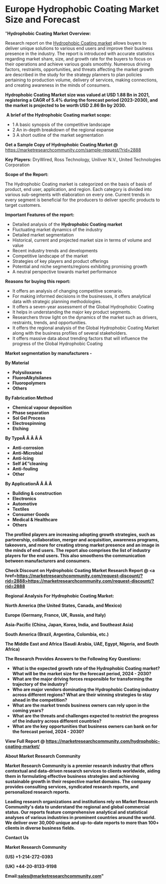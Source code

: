 # Europe Hydrophobic Coating Market Size and Forecast
"<strong>Hydrophobic Coating Market Overview:</strong>

Research report on the <a href=https://marketresearchcommunity.com/hydrophobic-coating-market/>Hydrophobic Coating market</a> allows buyers to deliver unique solutions to various end users and improve their business presence in the industry. The report is introduced with accurate statistics regarding market share, size, and growth rate for the buyers to focus on their operations and achieve various goals smoothly. Numerous driving factors, restraints, opportunities, and threats affecting the market growth are described in the study for the strategy planners to plan policies pertaining to production volume, delivery of services, making connections, and creating awareness in the minds of consumers.

<strong>Hydrophobic Coating Market size was valued at USD 1.88 Bn in 2021, registering a CAGR of 5.4% during the forecast period (2023-2030), and the market is projected to be worth USD 2.86 Bn by 2030.</strong>

 <Strong>A brief of the Hydrophobic Coating market scope:</Strong>
<ul>
 <li>1  A basic synopsis of the competitive landscape</li>
 <li>2  An in-depth breakdown of the regional expanse</li>
 <li>3  A short outline of the market segmentation</li>
</ul>
<strong>Get a Sample Copy of Hydrophobic Coating Market @ </b></strong><a href=https://marketresearchcommunity.com/sample-request/?rid=2888><u>https://marketresearchcommunity.com/sample-request/?rid=2888</u></a>

<strong>Key Players:</strong> 
DryWired, Ross Technology, Uniliver N.V., United Technologies Corporation

<strong>Scope of the Report:</strong>

The Hydrophobic Coating market is categorized on the basis of basis of product, end user, application, and region. Each category is divided into various sub-segments with elaboration on every one. Current trends in every segment is beneficial for the producers to deliver specific products to target customers.

<strong><b>Important Features of the report:</b></strong>
<ul>
  <li>Detailed analysis of the <strong><b>Hydrophobic Coating </b></strong><strong><b>market</b></strong></li>
  <li>Fluctuating market dynamics of the industry</li>
  <li>Detailed market segmentation</li>
  <li>Historical, current and projected market size in terms of volume and value</li>
  <li>Recent industry trends and developments</li>
  <li>Competitive landscape of the market</li>
  <li>Strategies of key players and product offerings</li>
  <li>Potential and niche segments/regions exhibiting promising growth</li>
  <li>A neutral perspective towards market performance</li>
</ul>
<strong><b>Reasons for buying this report:</b></strong>
<ul>
  <li>It offers an analysis of changing competitive scenario.</li>
  <li>For making informed decisions in the businesses, it offers analytical data with strategic planning methodologies.</li>
  <li>It offers a seven-year assessment of the Global Hydrophobic Coating</li>
  <li>It helps in understanding the major key product segments.</li>
  <li>Researchers throw light on the dynamics of the market such as drivers, restraints, trends, and opportunities.</li>
  <li>It offers the regional analysis of the Global Hydrophobic Coating Market along with the business profiles of several stakeholders.</li>
  <li>It offers massive data about trending factors that will influence the progress of the Global Hydrophobic Coating</li>
</ul>

<strong>Market segmentation by manufacturers -</strong>


<strong><strong>By Material </strong></h4>
<ul>
 	<li>Polysiloxanes</li>
 	<li>FluoroAlkylsilanes</li>
 	<li>Fluoropolymers</li>
 	<li>Others</li>
</ul>
<strong><strong>By Fabrication Method </strong></h4>
<ul>
 	<li>Chemical vapour deposition</li>
 	<li>Phase separation</li>
 	<li>Sol Gel Process</li>
 	<li>Electrospinning</li>
 	<li>Etching</li>
</ul>
<strong><strong>By TypeÂ Â Â Â Â  </strong></h4>
<ul>
 	<li>Anti-corrosion</li>
 	<li>Anti-Microbial</li>
 	<li>Anti-Icing</li>
 	<li>Self â€“cleaning</li>
 	<li>Anti-fouling</li>
 	<li>Other</li>
</ul>
<strong><strong>By ApplicationÂ Â Â Â  </strong></h4>
<ul>
 	<li>Building &amp; construction</li>
 	<li>Electronics</li>
 	<li>Automotive</li>
 	<li>Textiles</li>
 	<li>Consumer Goods</li>
 	<li>Medical &amp; Healthcare</li>
 	<li>Others</li>
</ul>

The profiled players are increasing adopting growth strategies, such as partnership, collaboration, merger and acquisition, awareness programs, takeovers, and more for creating strong market presence and an image in the minds of end users. The report also comprises the list of industry players for the end users. This also smoothens the communication between manufacturers and consumers.

<strong><b>Check Discount on Hydrophobic Coating Market Research Report @ </b></strong><a href=https://marketresearchcommunity.com/request-discount/?rid=2888><u>https://marketresearchcommunity.com/request-discount/?rid=2888</u></a>

<strong>Regional Analysis For Hydrophobic Coating Market:</strong>

<strong>North America</strong> (the United States, Canada, and Mexico)

<strong>Europe</strong> (Germany, France, UK, Russia, and Italy)

<strong>Asia-Pacific</strong> (China, Japan, Korea, India, and Southeast Asia)

<strong>South America</strong> (Brazil, Argentina, Colombia, etc.)

<strong>The Middle East and Africa</strong> (Saudi Arabia, UAE, Egypt, Nigeria, and South Africa)

<strong>The Research Provides Answers to the Following Key Questions:</strong>
<ul>
 	<li>What is the expected growth rate of the Hydrophobic Coating market? What will be the market size for the forecast period, 2024 - 2030?</li>
 	<li>What are the major driving forces responsible for transforming the trajectory of the industry?</li>
 	<li>Who are major vendors dominating the Hydrophobic Coating industry across different regions? What are their winning strategies to stay ahead in the competition?</li>
 	<li>What are the market trends business owners can rely upon in the coming years?</li>
 	<li>What are the threats and challenges expected to restrict the progress of the industry across different countries?</li>
 	<li>What are the key opportunities that business owners can bank on for the forecast period, 2024 - 2030?</li>
</ul>

<strong>View Full Report @</strong> <a href=https://marketresearchcommunity.com/hydrophobic-coating-market/>https://marketresearchcommunity.com/hydrophobic-coating-market/</a>

<strong>About Market Research Community</strong>

Market Research Community is a premier research industry that offers contextual and data-driven research services to clients worldwide, aiding them in formulating effective business strategies and achieving sustainable growth in their respective market domains. The company provides consulting services, syndicated research reports, and personalized research reports.

Leading research organizations and institutions rely on Market Research Community's data to understand the regional and global commercial status. Our reports feature comprehensive analytical and statistical analyses of various industries in prominent countries around the world. We deliver over 30,000 unique and up-to-date reports to more than 100+ clients in diverse business fields.

<strong>Contact Us</strong>

<strong>Market Research Community</strong>

(US) +1-214-272-0393

(UK) +44-20-8133-9198

<strong>Email:</strong>sales@marketresearchcommunity.com"
